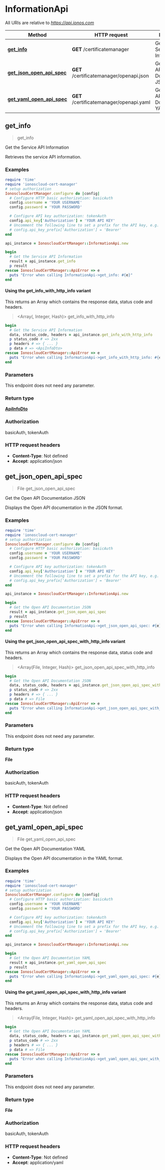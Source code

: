 # InformationApi

All URIs are relative to *https://api.ionos.com*

| Method | HTTP request | Description |
| ------ | ------------ | ----------- |
| [**get_info**](InformationApi.md#get_info) | **GET** /certificatemanager | Get the Service API Information |
| [**get_json_open_api_spec**](InformationApi.md#get_json_open_api_spec) | **GET** /certificatemanager/openapi.json | Get the Open API Documentation JSON |
| [**get_yaml_open_api_spec**](InformationApi.md#get_yaml_open_api_spec) | **GET** /certificatemanager/openapi.yaml | Get the Open API Documentation YAML |


## get_info

> <ApiInfoDto> get_info

Get the Service API Information

Retrieves the service API information.

### Examples

```ruby
require 'time'
require 'ionoscloud-cert-manager'
# setup authorization
IonoscloudCertManager.configure do |config|
  # Configure HTTP basic authorization: basicAuth
  config.username = 'YOUR USERNAME'
  config.password = 'YOUR PASSWORD'

  # Configure API key authorization: tokenAuth
  config.api_key['Authorization'] = 'YOUR API KEY'
  # Uncomment the following line to set a prefix for the API key, e.g. 'Bearer' (defaults to nil)
  # config.api_key_prefix['Authorization'] = 'Bearer'
end

api_instance = IonoscloudCertManager::InformationApi.new

begin
  # Get the Service API Information
  result = api_instance.get_info
  p result
rescue IonoscloudCertManager::ApiError => e
  puts "Error when calling InformationApi->get_info: #{e}"
end
```

#### Using the get_info_with_http_info variant

This returns an Array which contains the response data, status code and headers.

> <Array(<ApiInfoDto>, Integer, Hash)> get_info_with_http_info

```ruby
begin
  # Get the Service API Information
  data, status_code, headers = api_instance.get_info_with_http_info
  p status_code # => 2xx
  p headers # => { ... }
  p data # => <ApiInfoDto>
rescue IonoscloudCertManager::ApiError => e
  puts "Error when calling InformationApi->get_info_with_http_info: #{e}"
end
```

### Parameters

This endpoint does not need any parameter.

### Return type

[**ApiInfoDto**](ApiInfoDto.md)

### Authorization

basicAuth, tokenAuth

### HTTP request headers

- **Content-Type**: Not defined
- **Accept**: application/json


## get_json_open_api_spec

> File get_json_open_api_spec

Get the Open API Documentation JSON

Displays the Open API documentation in the JSON format.

### Examples

```ruby
require 'time'
require 'ionoscloud-cert-manager'
# setup authorization
IonoscloudCertManager.configure do |config|
  # Configure HTTP basic authorization: basicAuth
  config.username = 'YOUR USERNAME'
  config.password = 'YOUR PASSWORD'

  # Configure API key authorization: tokenAuth
  config.api_key['Authorization'] = 'YOUR API KEY'
  # Uncomment the following line to set a prefix for the API key, e.g. 'Bearer' (defaults to nil)
  # config.api_key_prefix['Authorization'] = 'Bearer'
end

api_instance = IonoscloudCertManager::InformationApi.new

begin
  # Get the Open API Documentation JSON
  result = api_instance.get_json_open_api_spec
  p result
rescue IonoscloudCertManager::ApiError => e
  puts "Error when calling InformationApi->get_json_open_api_spec: #{e}"
end
```

#### Using the get_json_open_api_spec_with_http_info variant

This returns an Array which contains the response data, status code and headers.

> <Array(File, Integer, Hash)> get_json_open_api_spec_with_http_info

```ruby
begin
  # Get the Open API Documentation JSON
  data, status_code, headers = api_instance.get_json_open_api_spec_with_http_info
  p status_code # => 2xx
  p headers # => { ... }
  p data # => File
rescue IonoscloudCertManager::ApiError => e
  puts "Error when calling InformationApi->get_json_open_api_spec_with_http_info: #{e}"
end
```

### Parameters

This endpoint does not need any parameter.

### Return type

**File**

### Authorization

basicAuth, tokenAuth

### HTTP request headers

- **Content-Type**: Not defined
- **Accept**: application/json


## get_yaml_open_api_spec

> File get_yaml_open_api_spec

Get the Open API Documentation YAML

Displays the Open API documentation in the YAML format.

### Examples

```ruby
require 'time'
require 'ionoscloud-cert-manager'
# setup authorization
IonoscloudCertManager.configure do |config|
  # Configure HTTP basic authorization: basicAuth
  config.username = 'YOUR USERNAME'
  config.password = 'YOUR PASSWORD'

  # Configure API key authorization: tokenAuth
  config.api_key['Authorization'] = 'YOUR API KEY'
  # Uncomment the following line to set a prefix for the API key, e.g. 'Bearer' (defaults to nil)
  # config.api_key_prefix['Authorization'] = 'Bearer'
end

api_instance = IonoscloudCertManager::InformationApi.new

begin
  # Get the Open API Documentation YAML
  result = api_instance.get_yaml_open_api_spec
  p result
rescue IonoscloudCertManager::ApiError => e
  puts "Error when calling InformationApi->get_yaml_open_api_spec: #{e}"
end
```

#### Using the get_yaml_open_api_spec_with_http_info variant

This returns an Array which contains the response data, status code and headers.

> <Array(File, Integer, Hash)> get_yaml_open_api_spec_with_http_info

```ruby
begin
  # Get the Open API Documentation YAML
  data, status_code, headers = api_instance.get_yaml_open_api_spec_with_http_info
  p status_code # => 2xx
  p headers # => { ... }
  p data # => File
rescue IonoscloudCertManager::ApiError => e
  puts "Error when calling InformationApi->get_yaml_open_api_spec_with_http_info: #{e}"
end
```

### Parameters

This endpoint does not need any parameter.

### Return type

**File**

### Authorization

basicAuth, tokenAuth

### HTTP request headers

- **Content-Type**: Not defined
- **Accept**: application/yaml

